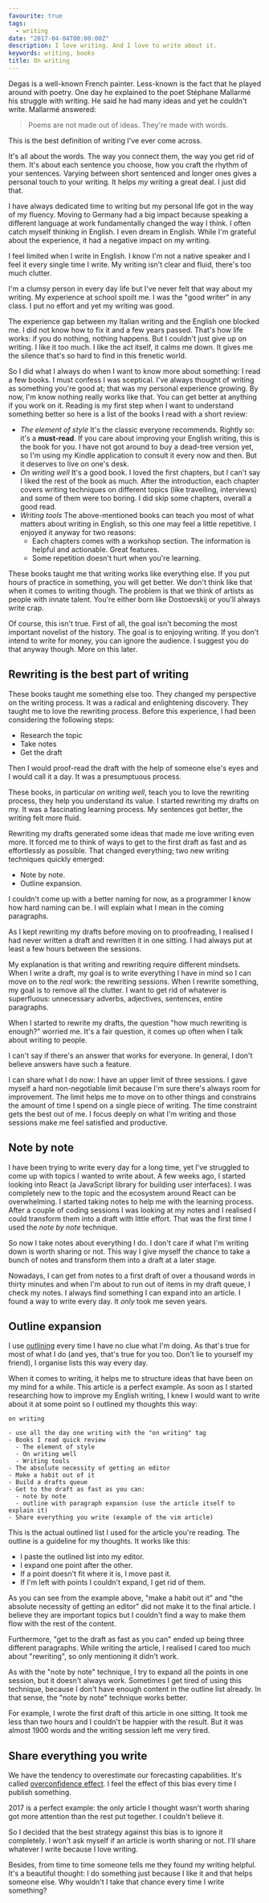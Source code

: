 ```yaml
---
favourite: true
tags:
  - writing
date: "2017-04-04T00:00:00Z"
description: I love writing. And I love to write about it.
keywords: writing, books
title: On writing
---
```


Degas is a well-known French painter. Less-known is the fact that he played
around with poetry. One day he explained to the poet Stéphane Mallarmé his
struggle with writing. He said he had many ideas and yet he couldn't write.
Mallarmé answered:

> Poems are not made out of ideas. They're made with words.

This is the best definition of writing I've ever come across.

It's all about the words. The way you connect them, the way you get rid of them.
It's about each sentence you choose, how you craft the rhythm of your sentences.
Varying between short sentenced and longer ones gives a personal touch to your
writing. It helps _my_ writing a great deal. I just did that.

I have always dedicated time to writing but my personal life got in the way of
my fluency. Moving to Germany had a big impact because speaking a different
language at work fundamentally changed the way I think. I often catch myself
thinking in English. I even dream in English. While I'm grateful about the
experience, it had a negative impact on my writing.

I feel limited when I write in English. I know I'm not a native speaker and I
feel it every single time I write. My writing isn't clear and fluid, there's too
much clutter.

I'm a clumsy person in every day life but I've never felt that way about my
writing. My experience at school spoilt me. I was the "good writer" in any
class. I put no effort and yet my writing was good.

The experience gap between my Italian writing and the English one blocked me. I
did not know how to fix it and a few years passed. That's how life works: if you
do nothing, nothing happens. But I couldn't  just give up on writing. I like it
too much. I like the act itself, it calms me down. It gives me the silence
that's so hard to find in this frenetic world.

So I did what I always do when I want to know more about something: I read a few
books. I must confess I was sceptical. I've always thought of writing as
something you're good at; that was my personal experience growing. By now, I'm
know nothing really works like that. You can get better at anything if you work
on it. Reading is my first step when I want to understand something better so
here is a list of the books I read with a short review:

- _The element of style_ It's the classic everyone recommends. Rightly so: it's
  a **must-read**. If you care about improving your English writing, this is the
  book for you. I have not got around to buy a dead-tree version yet, so I'm
  using my Kindle application to consult it every now and then. But it deserves
  to live on one's desk.
- _On writing well_ It's a good book. I loved the first chapters, but I can't
  say I liked the rest of the book as much. After the introduction, each chapter
  covers writing techniques on different topics (like travelling, interviews)
  and some of them were too boring. I did skip some chapters, overall a good
  read.
- _Writing tools_ The above-mentioned books can teach you most of what matters
  about writing in English, so this one may feel a little repetitive. I enjoyed
  it anyway for two reasons:
  - Each chapters comes with a workshop section. The information is helpful and
    actionable. Great features.
  - Some repetition doesn't hurt when you're learning.

These books taught me that writing works like everything else. If you put hours
of practice in something, you will get better. We don't think like that when it
comes to writing though. The problem is that we think of artists as people with
innate talent. You're either born like Dostoevskij or you'll always write crap.

Of course, this isn't true. First of all, the goal isn't becoming the most
important novelist of the history. The goal is to enjoying writing. If you don't
intend to write for money, you can ignore the audience. I suggest you do that
anyway though. More on this later.

## Rewriting is the best part of writing

These books taught me something else too. They changed my perspective on the
writing process. It was a radical and enlightening discovery. They taught me to
love the rewriting process. Before this experience, I had been considering the
following steps:

- Research the topic
- Take notes
- Get the draft

Then I would proof-read the draft with the help of someone else's eyes and I
would call it a day. It was a presumptuous process.

These books, in particular _on writing well_, teach you to love the rewriting
process, they help you understand its value. I started rewriting my drafts on
my. It was a fascinating learning process. My sentences got better, the writing
felt more fluid.

Rewriting my drafts generated some ideas that made me love writing even more. It
forced me to think of ways to get to the first draft as fast and as effortlessly
as possible. That changed everything; two new writing techniques quickly
emerged:

- Note by note.
- Outline expansion.

I couldn't come up with a better naming for now, as a programmer I know how hard
naming can be. I will explain what I mean in the coming paragraphs.

As I kept rewriting my drafts before moving on to proofreading, I realised I had
never written a draft and rewritten it in one sitting. I had always put at least
a few hours between the sessions.

My explanation is that writing and rewriting require different mindsets. When I
write a draft, my goal is to write everything I have in mind so I can move on to
the _real_ work: the rewriting sessions. When I rewrite something, my goal is to
remove all the clutter. I want to get rid of whatever is superfluous:
unnecessary adverbs, adjectives, sentences, entire paragraphs.

When I started to rewrite my drafts, the question "how much rewriting is
enough?" worried me. It's a fair question, it comes up often when I talk about
writing to people.

I can't say if there's an answer that works for everyone. In general, I don't
believe answers have such a feature.

I can share what I do now: I have an upper limit of three sessions. I gave
myself a hard non-negotiable limit because I'm sure there's always room for
improvement. The limit helps me to move on to other things and constrains the
amount of time I spend on a single piece of writing. The time constraint gets
the best out of me. I focus deeply on what I'm writing and those sessions make
me feel satisfied and productive.

## Note by note

I have been trying to write every day for a long time, yet I've struggled to
come up with topics I wanted to write about. A few weeks ago, I started looking
into React (a JavaScript library for building user interfaces). I was completely
new to the topic and the ecosystem around React can be overwhelming. I started
taking notes to help me with the learning process. After a couple of coding
sessions I was looking at my notes and I realised I could transform them into a
draft with little effort. That was the first time I used the _note by note_
technique.

So now I take notes about everything I do. I don't care if what I'm writing down
is worth sharing or not. This way I give myself the chance to take a bunch of
notes and transform them into a draft at a later stage.

Nowadays, I can get from notes to a first draft of over a thousand words in
thirty minutes and when I'm about to run out of items in my draft queue, I check
my notes. I always find something I can expand into an article. I found a way to
write every day. It _only_ took me seven years.

## Outline expansion

I use [outlining](<https://en.wikipedia.org/wiki/Outline_(list)>) every time I
have no clue what I'm doing. As that's true for most of what I do (and yes,
that's true for you too. Don't lie to yourself my friend), I organise lists this
way every day.

When it comes to writing, it helps me to structure ideas that have been on my
mind for a while. This article is a perfect example. As soon as I started
researching how to improve my English writing, I knew I would want to write
about it at some point so I outlined my thoughts this way:

```
on writing

- use all the day one writing with the "on writing" tag
- Books I read quick review
  - The element of style
  - On writing well
  - Writing tools
- The absolute necessity of getting an editor
- Make a habit out of it
- Build a drafts queue
- Get to the draft as fast as you can:
  - note by note
  - outline with paragraph expansion (use the article itself to explain it)
- Share everything you write (example of the vim article)
```

This is the actual outlined list I used for the article you're reading.  The
outline is a guideline for my thoughts. It works like this:

- I paste the outlined list into my editor.
- I expand one point after the other.
- If a point doesn't fit where it is, I move past it.
- If I'm left with points I couldn't expand, I get rid of them.

As you can see from the example above, "make a habit out it" and "the absolute
necessity of getting an editor" did not make it to the final article. I believe
they are important topics but I couldn't find a way to make them flow with the
rest of the content.

Furthermore, "get to the draft as fast as you can" ended up being three
different paragraphs. While writing the article, I realised I cared too much
about "rewriting", so only mentioning it didn't work.

As with the "note by note" technique, I try to expand all the points in one
session, but it doesn't always work. Sometimes I get tired of using this
technique, because I don't have enough content in the outline list already. In
that sense, the "note by note" technique works better.

For example, I wrote the first draft of this article in one sitting. It took me
less than two hours and I couldn't be happier with the result. But it was almost
1900 words and the writing session left me very tired.

## Share everything you write

We have the tendency to overestimate our forecasting capabilities. It's called
[overconfidence effect](https://en.wikipedia.org/wiki/Overconfidence_effect). I
feel the effect of this bias every time I publish something.

2017 is a perfect example: the only article I thought wasn't worth sharing got
more attention than the rest put together. I couldn't believe it.

So I decided that the best strategy against this bias is to ignore it
completely. I won't ask myself if an article is worth sharing or not. I'll share
whatever I write because I love writing.

Besides, from time to time someone tells me they found my writing helpful. It's
a beautiful thought: I do something just because I like it and that helps
someone else. Why wouldn't I take that chance every time I write something?
